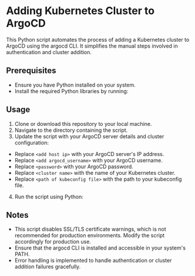 # Adding Kubernetes Cluster to ArgoCD

This Python script automates the process of adding a Kubernetes cluster to ArgoCD using the argocd CLI. It simplifies the manual steps involved in authentication and cluster addition.

## Prerequisites

- Ensure you have Python installed on your system.
- Install the required Python libraries by running:

## Usage

1. Clone or download this repository to your local machine.
2. Navigate to the directory containing the script.
3. Update the script with your ArgoCD server details and cluster configuration:
 - Replace `<add host ip>` with your ArgoCD server's IP address.
 - Replace `<add argocd_username>` with your ArgoCD username.
 - Replace `<password>` with your ArgoCD password.
 - Replace `<cluster name>` with the name of your Kubernetes cluster.
 - Replace `<path of kubeconfig file>` with the path to your kubeconfig file.
4. Run the script using Python:


## Notes

- This script disables SSL/TLS certificate warnings, which is not recommended for production environments. Modify the script accordingly for production use.
- Ensure that the argocd CLI is installed and accessible in your system's PATH.
- Error handling is implemented to handle authentication or cluster addition failures gracefully.


